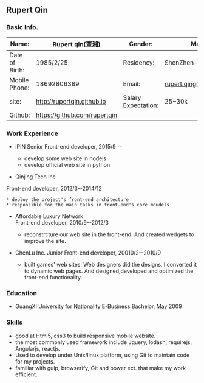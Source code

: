 ## Rupert Qin

### Basic Info.
Name: 			|Rupert qin(覃湘)	|	Gender:  | Male
------- 		| --------------	| 		-------| -----
Date of Birth:		|1985/2/25		 	|Residency:|ShenZhen-BaoAn
Mobile Phone:		|18692806389	 		|Email:|rupert.qing@gmail.com
site:			|http://rupertqin.github.io	|Salary Expectation:| 25~30k
Github:			|https://github.com/rupertqin


### Work Experience

* iPIN
Senior Front-end developer, 2015/9 -- 

	* develop some web site in nodejs
	* develop official web site in python

* Qinjing Tech Inc

Front-end developer, 2012/3--2014/12

	* deploy the project's front-end architecture
	* responsible for the main tasks in front-end's core moudels

* Affordable Luxury Network  
Front-end developer, 2010/9--2012/3

	* reconstrcture our web site in the front-end. And created wedgets to improve the site.

* ChenLu Inc.
Junior Front-end developer, 20010/2--2010/9

	* built games' web sites. Web designers did the designs, I converted it to dynamic web 	pages. And designed,developed and optimized the front-end functionality.


### Education

* GuangXI University for Nationality
E-Business Bachelor, May 2009


### Skills

* good at Html5, css3 to build responsive mobile website.
* the most commonly used framework include Jquery, lodash, requirejs, Angularjs, reactjs.
* Used to develop under Unix/linux platform, using Git to maintain code for my projects.
* familiar with gulp, browserify, Git and bower ect. that make my work efficient.
